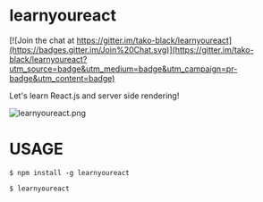 learnyoureact
================

[![Join the chat at https://gitter.im/tako-black/learnyoureact](https://badges.gitter.im/Join%20Chat.svg)](https://gitter.im/tako-black/learnyoureact?utm_source=badge&utm_medium=badge&utm_campaign=pr-badge&utm_content=badge)

Let's learn React.js and server side rendering!

![learnyoureact.png](https://cloud.githubusercontent.com/assets/29263/8172581/e533bb88-1376-11e5-90d9-a2a2efed2b1d.png "learnyoureact.png")

# USAGE
`$ npm install -g learnyoureact`

`$ learnyoureact`